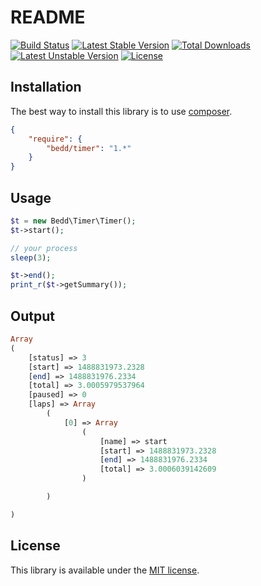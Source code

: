 # README
[![Build Status](https://travis-ci.org/Bedd/timer.svg?branch=master)](https://travis-ci.org/Bedd/timer) [![Latest Stable Version](https://poser.pugx.org/Bedd/timer/v/stable)](https://packagist.org/packages/Bedd/timer) [![Total Downloads](https://poser.pugx.org/Bedd/timer/downloads)](https://packagist.org/packages/Bedd/timer) [![Latest Unstable Version](https://poser.pugx.org/Bedd/timer/v/unstable)](https://packagist.org/packages/Bedd/timer) [![License](https://poser.pugx.org/Bedd/timer/license)](https://packagist.org/packages/Bedd/timer)

## Installation
The best way to install this library is to use [composer](https://getcomposer.org/).

```json
{
    "require": {
        "bedd/timer": "1.*"
    }
}
```

## Usage
```php
$t = new Bedd\Timer\Timer();
$t->start();

// your process
sleep(3);

$t->end();
print_r($t->getSummary());
```

## Output
```php
Array
(
    [status] => 3
    [start] => 1488831973.2328
    [end] => 1488831976.2334
    [total] => 3.0005979537964
    [paused] => 0
    [laps] => Array
        (
            [0] => Array
                (
                    [name] => start
                    [start] => 1488831973.2328
                    [end] => 1488831976.2334
                    [total] => 3.0006039142609
                )

        )

)
```

## License
This library is available under the [MIT license](LICENSE).